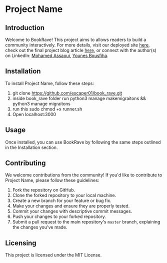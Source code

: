 # Project Name

## Introduction
Welcome to BookRave! This project aims to allows readers to build a community interactively. For more details, visit our deployed site [here]([link](https://book-rave.vercel.app/)), check out the final project blog article [here](link), or connect with the author(s) on LinkedIn: [Mohamed Assaoui](link), [Younes Bousfiha]([link](https://www.linkedin.com/in/younes-bousfiha-9838361a6/)).

## Installation
To install Project Name, follow these steps:
1. git clone https://github.com/escaper01/book_rave.git
2. inside book_rave folder run python3 manage makemigraitons  &&  python3 manage migraitons 
3. run this sudo chmod +x runner.sh
4. Open localhost:3000

## Usage
Once installed, you can use BookRave by following the same steps outlined in the Installation section.

## Contributing
We welcome contributions from the community! If you'd like to contribute to Project Name, please follow these guidelines:

1. Fork the repository on GitHub.
2. Clone the forked repository to your local machine.
3. Create a new branch for your feature or bug fix.
4. Make your changes and ensure they are properly tested.
5. Commit your changes with descriptive commit messages.
6. Push your changes to your forked repository.
7. Submit a pull request to the main repository's `master` branch, explaining the changes you've made.

## Licensing
This project is licensed under the MIT License.


